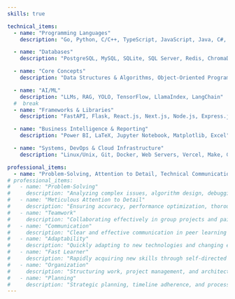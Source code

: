 ```yaml
---
skills: true

technical_items:
  - name: "Programming Languages"
    description: "Go, Python, C/C++, TypeScript, JavaScript, Java, C#, Dart, Rust, SQL, Shell (Bash, Zsh, PowerShell)"

  - name: "Databases"
    description: "PostgreSQL, MySQL, SQLite, SQL Server, Redis, ChromaDB, MongoDB, Firebase"

  - name: "Core Concepts"
    description: "Data Structures & Algorithms, Object-Oriented Programming (OOP), API Design, Asynchronous Processing, System Design Principles, Concurrency, Caching, Scalability & Performance Optimization, Design Patterns"

  - name: "AI/ML"
    description: "LLMs, RAG, YOLO, TensorFlow, LlamaIndex, LangChain"
  #  break
  - name: "Frameworks & Libraries"
    description: "FastAPI, Flask, React.js, Next.js, Node.js, Express.js, SQLAlchemy, Celery, Tailwind CSS, .NET MAUI, Flutter, Unity3D, LlamaIndex"

  - name: "Business Intelligence & Reporting"
    description: "Power BI, LaTeX, Jupyter Notebook, Matplotlib, Excel"

  - name: "Systems, DevOps & Cloud Infrastructure"
    description: "Linux/Unix, Git, Docker, Web Servers, Vercel, Make, GDB, Valgrind, Azure, AWS, CI/CD, Microservices, Serverless Functions"

professional_items:
  - name: "Problem-Solving, Attention to Detail, Technical Communication, Cross-Functional Collaboration, Adaptability, Initiative, Critical Thinking, Peer Mentorship"
# professional_items:
#   - name: "Problem-Solving"
#     description: "Analyzing complex issues, algorithm design, debugging, and optimization."
#   - name: "Meticulous Attention to Detail"
#     description: "Ensuring accuracy, performance optimization, thorough testing, and documentation."
#   - name: "Teamwork"
#     description: "Collaborating effectively in group projects and pair programming."
#   - name: "Communication"
#     description: "Clear and effective communication in peer learning and cross-functional settings."
#   - name: "Adaptability"
#     description: "Quickly adapting to new technologies and changing environments."
#   - name: "Fast Learner"
#     description: "Rapidly acquiring new skills through self-directed learning."
#   - name: "Organization"
#     description: "Structuring work, project management, and architecture design."
#   - name: "Planning"
#     description: "Strategic planning, timeline adherence, and process documentation."
---
```

